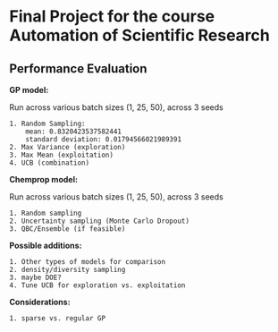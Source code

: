 # **Final Project for the course Automation of Scientific Research**

## **Performance Evaluation**

**GP model:**

Run across various batch sizes (1, 25, 50), across 3 seeds

    1. Random Sampling:
        mean: 0.8320423537582441
        standard deviation: 0.01794566021989391
    2. Max Variance (exploration)
    3. Max Mean (exploitation)
    4. UCB (combination)

**Chemprop model:**

Run across various batch sizes (1, 25, 50), across 3 seeds

    1. Random sampling
    2. Uncertainty sampling (Monte Carlo Dropout)
    3. QBC/Ensemble (if feasible)


**Possible additions:**

    1. Other types of models for comparison
    2. density/diversity sampling
    3. maybe DOE?
    4. Tune UCB for exploration vs. exploitation

**Considerations:**

    1. sparse vs. regular GP


